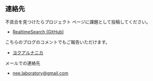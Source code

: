 ## 連絡先

 不具合を見つけたらプロジェクト ページに課題として投稿してください。
 
  * [RealtimeSearch (GitHub)](https://github.com/neelabo/RealtimeSearch)
 
 こちらのブログのコメントでもご報告いただけます。

  * [ヨクアルナニカ](https://yokuarunanika.blogspot.com/)
 
メールでの連絡先

  * [nee.laboratory@gmail.com](mailto:nee.laboratory@gmail.com)